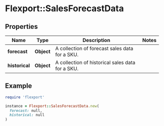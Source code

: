 # Flexport::SalesForecastData

## Properties

| Name | Type | Description | Notes |
| ---- | ---- | ----------- | ----- |
| **forecast** | **Object** | A collection of forecast sales data for a SKU. |  |
| **historical** | **Object** | A collection of historical sales data for a SKU. |  |

## Example

```ruby
require 'flexport'

instance = Flexport::SalesForecastData.new(
  forecast: null,
  historical: null
)
```

